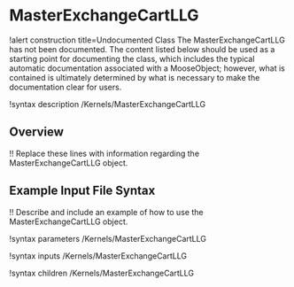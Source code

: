 # MasterExchangeCartLLG

!alert construction title=Undocumented Class
The MasterExchangeCartLLG has not been documented. The content listed below should be used as a starting point for
documenting the class, which includes the typical automatic documentation associated with a
MooseObject; however, what is contained is ultimately determined by what is necessary to make the
documentation clear for users.

!syntax description /Kernels/MasterExchangeCartLLG

## Overview

!! Replace these lines with information regarding the MasterExchangeCartLLG object.

## Example Input File Syntax

!! Describe and include an example of how to use the MasterExchangeCartLLG object.

!syntax parameters /Kernels/MasterExchangeCartLLG

!syntax inputs /Kernels/MasterExchangeCartLLG

!syntax children /Kernels/MasterExchangeCartLLG
